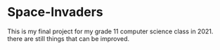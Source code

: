 # Space-Invaders
This is my final project for my grade 11 computer science class in 2021. there are still things that can be improved.
